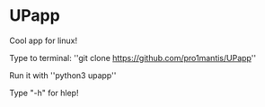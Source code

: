 # UPapp

Cool app for linux!

Type to terminal: ''git clone https://github.com/pro1mantis/UPapp''

Run it with ''python3 upapp''

Type "-h" for hlep!
